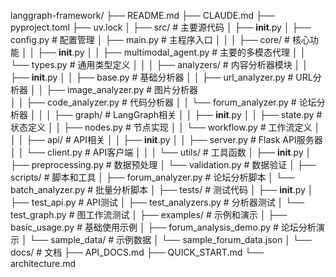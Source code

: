 langgraph-framework/
├── README.md
├── CLAUDE.md
├── pyproject.toml
├── uv.lock
│
├── src/                           # 主要源代码
│   ├── __init__.py
│   ├── config.py                  # 配置管理
│   ├── main.py                    # 主程序入口
│   │
│   ├── core/                      # 核心功能
│   │   ├── __init__.py
│   │   ├── multimodal_agent.py    # 主要的多模态代理
│   │   └── types.py               # 通用类型定义
│   │
│   ├── analyzers/                 # 内容分析器模块
│   │   ├── __init__.py
│   │   ├── base.py                # 基础分析器
│   │   ├── url_analyzer.py        # URL分析器
│   │   ├── image_analyzer.py      # 图片分析器  
│   │   ├── code_analyzer.py       # 代码分析器
│   │   └── forum_analyzer.py      # 论坛分析器
│   │
│   ├── graph/                     # LangGraph相关
│   │   ├── __init__.py
│   │   ├── state.py               # 状态定义
│   │   ├── nodes.py               # 节点实现
│   │   └── workflow.py            # 工作流定义
│   │
│   ├── api/                       # API相关
│   │   ├── __init__.py
│   │   ├── server.py              # Flask API服务器
│   │   └── client.py              # API客户端
│   │
│   └── utils/                     # 工具函数
│       ├── __init__.py
│       ├── preprocessing.py       # 数据预处理
│       └── validation.py          # 数据验证
│
├── scripts/                       # 脚本和工具
│   ├── forum_analyzer.py          # 论坛分析脚本
│   └── batch_analyzer.py          # 批量分析脚本
│
├── tests/                         # 测试代码
│   ├── __init__.py
│   ├── test_api.py                # API测试
│   ├── test_analyzers.py          # 分析器测试
│   └── test_graph.py              # 图工作流测试
│
├── examples/                      # 示例和演示
│   ├── basic_usage.py             # 基础使用示例
│   ├── forum_analysis_demo.py     # 论坛分析演示
│   └── sample_data/               # 示例数据
│       └── sample_forum_data.json
│
└── docs/                          # 文档
    ├── API_DOCS.md
    ├── QUICK_START.md
    └── architecture.md